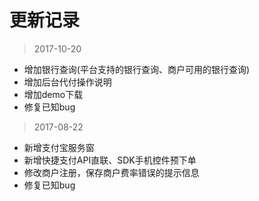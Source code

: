 ﻿
# 更新记录



>2017-10-20

* 增加银行查询(平台支持的银行查询、商户可用的银行查询)
* 增加后台代付操作说明
* 增加demo下载
* 修复已知bug


>2017-08-22

* 新增支付宝服务窗
* 新增快捷支付API直联、SDK手机控件预下单
* 修改商户注册，保存商户费率错误的提示信息
* 修复已知bug


